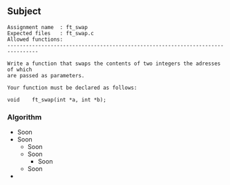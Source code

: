 ## Subject

```
Assignment name  : ft_swap
Expected files   : ft_swap.c
Allowed functions:
--------------------------------------------------------------------------------

Write a function that swaps the contents of two integers the adresses of which
are passed as parameters.

Your function must be declared as follows:

void	ft_swap(int *a, int *b);
```

### Algorithm

- Soon
- Soon
	- Soon
	- Soon
		- Soon
	- Soon
-
